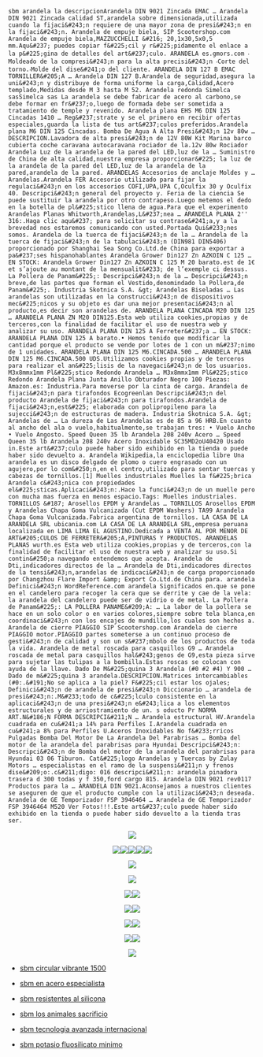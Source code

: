 
```
sbm arandela la descripcionArandela DIN 9021 Zincada EMAC … Arandela DIN 9021 Zincada calidad ST,arandela sobre dimensionada,utilizada cuando la fijaci&#243;n requiere de una mayor zona de presi&#243;n en la fijaci&#243;n. Arandela de empuje biela, SIP Scootershop.com Arandela de empuje biela,MAZZUCCHELLI &#216; 20,1x30,5x0,5 mm.Aqu&#237; puedes copiar f&#225;cil y r&#225;pidamente el enlace a la p&#225;gina de detalles del art&#237;culo. ARANDELA es.gmors.com ‧Moldeado de la compresi&#243;n para la alta precisi&#243;n ‧Corte del torno.‧Molde del dise&#241;o del cliente. ARANDELA DIN 127 B EMAC TORNILLER&#205;A … Arandela DIN 127 B.Arandela de seguridad,asegura la uni&#243;n y distribuye de forma uniforme la carga,Calidad,Acero templado,Medidas desde M 3 hasta M 52. Arandela redonda Simelca sasSimelca sas La arandela se debe fabricar de acero al carbono,se debe formar en fr&#237;o,luego de formada debe ser sometida a tratamiento de temple y revenido. Arandela plana EHS M6 DIN 125 Cincadas 1410 … Reg&#237;strate y se el primero en recibir ofertas especiales,guarda la lista de tus art&#237;culos preferidos.Arandela plana M6 DIN 125 Cincadas. Bomba De Agua A Alta Presi&#243;n 12v 80w … DESCRIPCION.Lavadora de alta presi&#243;n de 12V 80W Kit Marina barco cubierta coche caravana autocaravana rociador de la.12v 80w Rociador Arandela Luz de la arandela de la pared del LED,luz de la … Suministro de China de alta calidad,nuestra empresa proporcionar&#225; la luz de la arandela de la pared del LED,luz de la arandela de la pared,arandela de la pared. ARANDELAS Accesorios de anclaje Moldes y … Arandelas.Arandela FER Accesorio utilizado para fijar la regulaci&#243;n en los accesorios COFI,UPA,UPA C,Oculfix 30 y Oculfix 40. Descripci&#243;n general del proyecto y. Feria de la ciencia Se puede sustituir la arandela por otro contrapeso.Luego metemos el dedo en la botella de pl&#225;stico llena de agua.Para que el experimento Arandelas Planas Whitworth,Arandelas,L&#237;nea … ARANDELA PLANA 2'' 316:.Haga clic aqu&#237; para solicitar su contrase&#241;a,y a la brevedad nos estaremos comunicando con usted.Portada Qui&#233;nes somos. Arandela de la tuerca de fijaci&#243;n de la … Arandela de la tuerca de fijaci&#243;n de la tabulaci&#243;n (DIN981 DIN5406) proporcionado por Shanghai Sea Song Co.Ltd.de China para exportar a pa&#237;ses hispanohablantes Arandela Grower Din127 Zn AZKOIN C 125 … EN STOCK: Arandela Grower Din127 Zn AZKOIN C 125 M 20 barato.est de 1€ et s’ajoute au montant de la mensualit&#233; de l’exemple ci dessus. La Pollera de Panam&#225;: Descripci&#243;n de la … Descripci&#243;n breve,de las partes que forman el Vestido,denomindado la Pollera,de Panam&#225;. Industria Skotnica S.A. &gt; Arandelas Biseladas … Las arandelas son utilizadas en la construcci&#243;n de dispositivos mec&#225;nicos y su objeto es dar una mejor presentaci&#243;n al producto,es decir son arandelas de. ARANDELA PLANA CINCADA M20 DIN 125 … ARANDELA PLANA ZN M20 DIN125.Esta web utiliza cookies,propias y de terceros,con la finalidad de facilitar el uso de nuestra web y analizar su uso. ARANDELA PLANA DIN 125 A Ferreter&#237;a … EN STOCK: ARANDELA PLANA DIN 125 A barato.• Hemos tenido que modificar la cantidad porque el producto se vende por lotes de 1 con un m&#237;nimo de 1 unidades. ARANDELA PLANA DIN 125 M6.CINCADA.500 … ARANDELA PLANA DIN 125 M6.CINCADA.500 UDS.Utilizamos cookies propias y de terceros para realizar el an&#225;lisis de la navegaci&#243;n de los usuarios. M3x8mmx1mm Pl&#225;stico Redondo Arandela … M3x8mmx1mm Pl&#225;stico Redondo Arandela Plana Junta Anillo Obturador Negro 100 Piezas: Amazon.es: Industria.Para moverse por la cinta de carga. Arandela de fijaci&#243;n para tirafondos Ecogreenlan Descripci&#243;n del producto Arandela de fijaci&#243;n para tirafondos.Arandela de fijaci&#243;n,est&#225; elaborada con polipropileno para la sujecci&#243;n de estructuras de madera. Industria Skotnica S.A. &gt; Arandelas de … La dureza de Las Arandelas es de 85 a 96 HRB.En cuanto al ancho del ala o vuelo,habitualmente,se trabajan tres: • Vuelo Ancho • Vuelo Angosto. Speed Queen 35 lb Arandela 208 240v Acero … Speed Queen 35 lb Arandela 208 240v Acero Inoxidable SC35MD2oU40420 Usado in.Este art&#237;culo puede haber sido exhibido en la tienda o puede haber sido devuelto a. Arandela Wikipedia,la enciclopedia libre Una arandela es un disco delgado de plomo o cuero engrasado con un agujero,por lo com&#250;n,en el centro,utilizado para sentar tuercas y cabezas de tornillos.[1] Muelles industriales Muelles la f&#225;brica Arandela c&#243;nica con propiedades el&#225;sticas.Aplicaci&#243;n:.Hace la funci&#243;n de un muelle pero con mucha mas fuerza en menos espacio.Tags: Muelles industriales. TORNILLOS &#187; Arosellos EPDM y Arandelas … TORNILLOS Arosellos EPDM y Arandelas Chapa Goma Vulcanizada (Cut EPDM Washers) TA99 Arandela Chapa Goma Vulcanizada.Fabrica argentina de tornillos. LA CASA DE LA ARANDELA SRL ubicania.com LA CASA DE LA ARANDELA SRL,empresa peruana localizada en LIMA LIMA EL AGUSTINO.Dedicada a VENTA AL POR MENOR DE ART&#205;CULOS DE FERRETER&#205;A,PINTURAS Y PRODUCTOS. ARANDELAS PLANAS wurth.es Esta web utiliza cookies,propias y de terceros,con la finalidad de facilitar el uso de nuestra web y analizar su uso.Si contin&#250;a navegando entendemos que acepta. Arandela de Dti,indicadores directos de la … Arandela de Dti,indicadores directos de la tensi&#243;n,arandelas de indicaci&#243;n de carga proporcionado por Changzhou Flare Import &amp; Export Co.Ltd.de China para. arandela Definici&#243;n WordReference.com arandela Significados en.que se pone en el candelero para recoger la cera que se derrite y cae de la vela: la arandela del candelero puede ser de vidrio o de metal. La Pollera de Panam&#225;: LA POLLERA PANAME&#209;A: … La labor de la pollera se hace en un solo color o en varios colores,siempre sobre tela blanca,en coordinaci&#243;n con los encajes de mundillo,los cuales son hechos a. Arandela de cierre PIAGGIO SIP Scootershop.com Arandela de cierre PIAGGIO motor.PIAGGIO partes someterse a un continuo proceso de gesti&#243;n de calidad y son un s&#237;mbolo de los productos de toda la vida. Arandela de metal roscada para casquillos G9 … Arandela roscada de metal para casquillos hal&#243;genos de G9,esta pieza sirve para sujetar las tulipas a la bombilla.Estas roscas se colocan con ayuda de la llave. Dado De M&#225;quina 3 Arandela (#0 #2 #4) Y 900 … Dado de m&#225;quina 3 arandela.DESCRIPCION.Matrices intercambiables (#0:.&#191;No se aplica a la piel? F&#225;cil estar los ojales; Definici&#243;n de arandela de presi&#243;n Diccionario … arandela de presi&#243;n:.M&#233;todo de c&#225;lculo consistente en la aplicaci&#243;n de una presi&#243;n e&#243;lica a los elementos estructurales y de arriostramiento de un. s oducto Pr NORMA ART.N&#186;N FORMA DESCRIPCI&#211;N … Arandela estructural HV.Arandela cuadrada en cu&#241;a 14% para Perfiles I.Arandela cuadrada en cu&#241;a 8% para Perfiles U.Aceros Inoxidables No f&#233;rricos Pulgadas Bomba Del Motor De La Arandela Del Parabrisas … Bomba del motor de la arandela del parabrisas para Hyundai Descripci&#243;n: Descripci&#243;n de Bomba del motor de la arandela del parabrisas para Hyundai 03 06 Tiburon. Cat&#225;logo Arandelas y Tuercas by Zulay Motors … especialistas en el ramo de la suspensi&#211;n y frenos dise&#209;o:.c&#211;digo: 016 descripci&#211;n: arandela pinadora trasera d 300 todas y f 350,ford cargo 815. Arandela DIN 9021 rev0117 Productos para la … ARANDELA DIN 9021.Aconsejamos a nuestros clientes se aseguren de que el producto cumple con la utilizaci&#243;n deseada. Arandela de GE Temporizador FSP 3946464 … Arandela de GE Temporizador FSP 3946464 M520 Ver Fotos!!!.Este art&#237;culo puede haber sido exhibido en la tienda o puede haber sido devuelto a la tienda tras ser. 
```

<div align="center">

<a href="https://es-crusher.shibang-china.com/github&k=sbm+arandela+la+descripcion"><img src="https://static.shibang-china.com/es/crusher/logo.jpg"></a>

<a href="https://es-crusher.shibang-china.com/github&k=sbm+arandela+la+descripcion"><img src="https://static.shibang-china.com/es/crusher/index.jpg"></a><a href="https://es-crusher.shibang-china.com/material.htmlgithub&k=sbm+arandela+la+descripcion"><img src="https://static.shibang-china.com/es/crusher/material.jpg"></a><a href="https://es-crusher.shibang-china.com/application.htmlgithub&k=sbm+arandela+la+descripcion"><img src="https://static.shibang-china.com/es/crusher/application.jpg"></a><a href="https://es-crusher.shibang-china.com/aboutus.htmlgithub&k=sbm+arandela+la+descripcion"><img src="https://static.shibang-china.com/es/crusher/aboutus.jpg"></a><a href="https://es-crusher.shibang-china.com/contact.htmlgithub&k=sbm+arandela+la+descripcion"><img src="https://static.shibang-china.com/es/crusher/contact.jpg"></a>

<a href="https://es-crusher.shibang-china.com/github&k=sbm+arandela+la+descripcion"><img src="https://static.shibang-china.com/es/crusher/banner.jpg"></a>

<a href="https://swt.shibang-china.com/github&k=sbm+arandela+la+descripcion"><img src="https://static.shibang-china.com/es/crusher/text.jpg"></a>

<a href="https://swt.shibang-china.com/github&k=sbm+arandela+la+descripcion"><img src="https://static.shibang-china.com/es/crusher/chat.jpg"></a><a href="https://es-crusher.shibang-china.com/contact.htmlgithub&k=sbm+arandela+la+descripcion"><img src="https://static.shibang-china.com/es/crusher/message.jpg"></a>

<a href="https://es-crusher.shibang-china.com/products/pe.htmlgithub&k=sbm+arandela+la+descripcion"><img src="https://static.shibang-china.com/es/crusher/pe.jpg"></a><a href="https://es-crusher.shibang-china.com/products/pf.htmlgithub&k=sbm+arandela+la+descripcion"><img src="https://static.shibang-china.com/es/crusher/pf.jpg"></a>

<a href="https://es-crusher.shibang-china.com/products/hpt.htmlgithub&k=sbm+arandela+la+descripcion"><img src="https://static.shibang-china.com/es/crusher/hpt.jpg"></a><a href="https://es-crusher.shibang-china.com/products/vsi.htmlgithub&k=sbm+arandela+la+descripcion"><img src="https://static.shibang-china.com/es/crusher/vsi.jpg"></a>

<a href="https://es-crusher.shibang-china.com/products/klv.htmlgithub&k=sbm+arandela+la+descripcion"><img src="https://static.shibang-china.com/es/crusher/klv.jpg"></a><a href="https://es-crusher.shibang-china.com/products/portable.htmlgithub&k=sbm+arandela+la+descripcion"><img src="https://static.shibang-china.com/es/crusher/portable.jpg"></a>

<a href="https://swt.shibang-china.com/github&k=sbm+arandela+la+descripcion"><img src="https://static.shibang-china.com/es/crusher/case.jpg"></a>

</div>


* [sbm circular vibrante 1500](sbm%20circular%20vibrante%201500.md)

* [sbm en acero especialista](sbm%20en%20acero%20especialista.md)

* [sbm resistentes al silicona](sbm%20resistentes%20al%20silicona.md)

* [sbm los animales sacrificio](sbm%20los%20animales%20sacrificio.md)

* [sbm tecnologia avanzada internacional](sbm%20tecnologia%20avanzada%20internacional.md)

* [sbm potasio fluosilicato minimo](sbm%20potasio%20fluosilicato%20minimo.md)